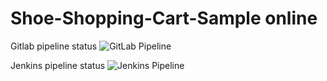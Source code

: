 # Shoe-Shopping-Cart-Sample online
Gitlab pipeline status
![GitLab Pipeline](gitlab_pipeline.png)


Jenkins pipeline status
![Jenkins Pipeline](jenkins_pipeline.png)



